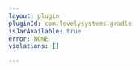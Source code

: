 ```yaml
---
layout: plugin
pluginId: com.lovelysystems.gradle
isJarAvailable: true
error: NONE
violations: []

---
```

